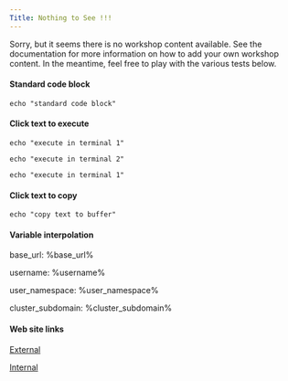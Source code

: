 ```yaml
---
Title: Nothing to See !!!
---
```


Sorry, but it seems there is no workshop content available. See the
documentation for more information on how to add your own workshop content.
In the meantime, feel free to play with the various tests below.

#### Standard code block

```
echo "standard code block"
```

#### Click text to execute

```execute-1
echo "execute in terminal 1"
```

```execute-2
echo "execute in terminal 2"
```

```execute
echo "execute in terminal 1"
```

#### Click text to copy

```copy
echo "copy text to buffer"
```

#### Variable interpolation

base_url: %base_url%

username: %username%

user_namespace: %user_namespace%

cluster_subdomain: %cluster_subdomain%

#### Web site links

[External](https://www.openshift.com)

[Internal](index)
